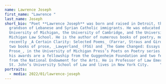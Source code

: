 ```yaml
---
name: Lawrence Joseph
first_name: "Lawrence "
last_name: Joseph
short_bio: "Poet **Lawrence Joseph** was born and raised in Detroit, the
  grandson of Lebanese and Syrian Catholic immigrants. He was educated at the
  University of Michigan, the University of Cambridge, and the University of
  Michigan Law School. He is the author of numerous books of poetry, most
  recently _A Certain Clarity: Selected Poems_ (Farrar, Straus and Giroux), and
  two books of prose, _Lawyerland_ (FSG) and _The Game Changed: Essays and Other
  Prose_, in the University of Michigan Press’s Poets on Poetry series. Among
  his awards are a fellowship from the Guggenheim Foundation and two fellowships
  from the National Endowment for the Arts. He is Professor of Law Emeritus at
  St. John’s University School of Law and lives in New York City.     "
portraits:
  - media: 2022/01/lawrence-joseph
---
```

